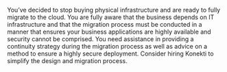 You’ve decided to stop buying physical infrastructure and are ready to fully migrate to the cloud. You are 
fully aware that the business depends on IT infrastructure and that the migration process must be conducted 
in a manner that ensures your business applications are highly available and security cannot be comprised. 
You need assistance in providing a continuity strategy during the migration process as well as advice on a 
method to ensure a highly secure deployment. Consider hiring Konekti to simplify the design and migration process.

